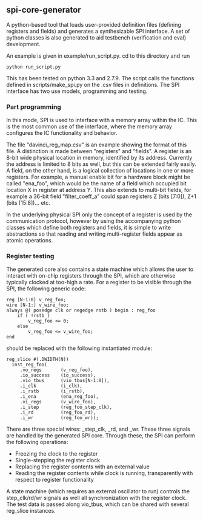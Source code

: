 ## spi-core-generator

A python-based tool that loads user-provided definition files (defining registers and fields) and generates a synthesizable SPI interface. A set of python classes is also generated to aid testbench (verification and eval) development.

An example is given in example/run_script.py. cd to this directory and run

    python run_script.py

This has been tested on python 3.3 and 2.7.9. The script calls the functions defined in scripts/make_spi.py on the .csv files in definitions. The SPI interface has two use models, programming and testing.

### Part programming

In this mode, SPI is used to interface with a memory array within the IC. This is the most common use of the interface, where the memory array configures the IC functionality and behavior.

The file "davinci_reg_map.csv" is an example showing the format of this file. A distinction is made between "registers" and "fields". A register is an 8-bit wide physical location in memory, identified by its address. Currently the address is limited to 8 bits as well, but this can be extended fairly easily. A field, on the other hand, is a logical collection of locations in one or more registers. For example, a manual enable bit for a hardware block might be called "ena_foo", which would be the name of a field which occupied bit location X in register at address Y. This also extends to multi-bit fields, for example a 36-bit field "filter_coeff_a" could span registers Z (bits [7:0]), Z+1 (bits [15:8])... etc.

In the underlying physical SPI only the concept of a register is used by the communication protocol, however by using the accompanying python classes which define both registers and fields, it is simple to write abstractions so that reading and writing multi-register fields appear as atomic operations.

### Register testing

The generated core also contains a state machine which allows the user to interact with on-chip registers through the SPI, which are otherwise typically clocked at too-high a rate. For a register to be visible through the SPI, the following generic code:

	reg [N-1:0] v_reg_foo;
    wire [N-1:] v_wire_foo;
    always @( posedge clk or negedge rstb ) begin : reg_foo
    	if ( !rstb )
        	v_reg_foo <= 0;
        else
        	v_reg_foo <= v_wire_foo;
    end

should be replaced with the following instantiated module:

	reg_slice #(.DWIDTH(N))
      inst_reg_foo(
	     .vo_regs		(v_reg_foo),
	     .io_success	(io_success),
	     .vio_tbus		(vio_tbus[N-1:0]),
	     .i_clk			(i_clk),
	     .i_rstb		(i_rstb),
	     .i_ena			(ena_reg_foo),
	     .vi_regs		(v_wire_foo),
	     .i_step		(reg_foo_step_clk),
	     .i_rd			(reg_foo_rd),
	     .i_wr			(reg_foo_wr));

There are three special wires: <name>_step_clk, <name>_rd, and <name>_wr. These three signals are handled by the generated SPI core. Through these, the SPI can perform the following operations:
- Freezing the clock to the register
- Single-stepping the register clock
- Replacing the register contents with an external value
- Reading the register contents while clock is running, transparently with respect to register functionality

A state machine (which requires an external oscillator to run) controls the step_clk/rd/wr signals as well all synchronization with the register clock. The test data is passed along vio_tbus, which can be shared with several reg_slice instances.

